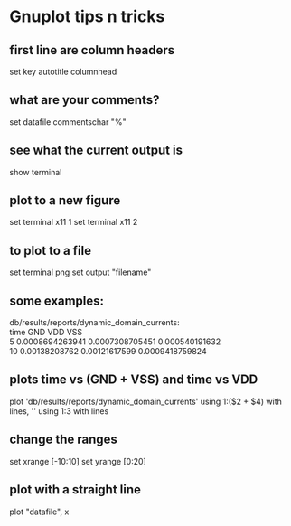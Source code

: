 # Gnuplot tips n tricks

## first line are column headers
set key autotitle columnhead 

## what are your comments?
set datafile commentschar "%"

## see what the current output is
show terminal  

## plot to a new figure
set terminal x11 1
set terminal x11 2

## to plot to a file
set terminal png
set output "filename"

## some examples:

db/results/reports/dynamic\_domain\_currents:  
time    GND     VDD     VSS  
5        0.0008694263941         0.0007308705451          0.000540191632  
10         0.00138208762           0.00121617599         0.0009418759824  

## plots time vs (GND + VSS) and time vs VDD
plot 'db/results/reports/dynamic\_domain\_currents' using 1:($2 + $4) with lines, '' using 1:3 with lines

## change the ranges
set xrange [-10:10]
set yrange [0:20]

## plot with a straight line
plot "datafile", x


